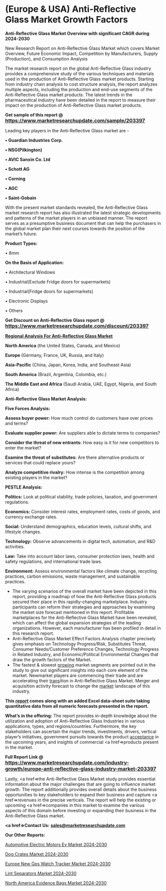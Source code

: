 # (Europe & USA) Anti-Reflective Glass Market Growth Factors

<strong>Anti-Reflective Glass Market Overview with significant CAGR during 2024-2030</strong>

New Research Report on Anti-Reflective Glass Market which covers Market Overview, Future Economic Impact, Competition by Manufacturers, Supply (Production), and Consumption Analysis

The market research report on the global Anti-Reflective Glass industry provides a comprehensive study of the various techniques and materials used in the production of Anti-Reflective Glass market products. Starting from industry chain analysis to cost structure analysis, the report analyzes multiple aspects, including the production and end-use segments of the Anti-Reflective Glass market products. The latest trends in the pharmaceutical industry have been detailed in the report to measure their impact on the production of Anti-Reflective Glass market products.

<strong>Get sample of this report @ <a href=https://www.marketresearchupdate.com/sample/203397><font size=3 color=#0000ff>https://www.marketresearchupdate.com/sample/203397</font></a></strong>

Leading key players in the Anti-Reflective Glass market are -

<strong>• Guardian Industries Corp.

• NSG(Pilkington)

• AVIC Sanxin Co. Ltd

• Schott AG

• Corning

• AGC

• Saint-Gobain</strong>

With the present market standards revealed, the Anti-Reflective Glass market research report has also illustrated the latest strategic developments and patterns of the market players in an unbiased manner. The report serves as a presumptive business document that can help the purchasers in the global market plan their next courses towards the position of the market’s future.

<strong>Product Types:</strong>

• 8mm

<strong>On the Basis of Application:</strong>

• Architectural Windows

• Industrial(Exclude Fridge doors for supermarkets)

• Industrial(Fridge doors for supermarkets)

• Electronic Displays

• Others

<strong>Get Discount on Anti-Reflective Glass report @ <a href=https://www.marketresearchupdate.com/discount/203397><font size=3 color=#0000ff>https://www.marketresearchupdate.com/discount/203397</font></a></strong>

<strong><u><b>Regional Analysis For Anti-Reflective Glass Market</b></u></strong>

<strong><b>North America</b></strong> (the United States, Canada, and Mexico)

<strong><b>Europe </b></strong>(Germany, France, UK, Russia, and Italy)

<strong><b>Asia-Pacific</b></strong> (China, Japan, Korea, India, and Southeast Asia)

<strong><b>South America</b></strong> (Brazil, Argentina, Colombia, etc.)

<strong><b>The Middle East and Africa</b></strong> (Saudi Arabia, UAE, Egypt, Nigeria, and South Africa)

<strong>Anti-Reflective Glass Market Analysis:</strong>

<strong>Five Forces Analysis:</strong>

<strong>Assess buyer power:</strong> How much control do customers have over prices and terms?

<strong>Evaluate supplier power:</strong> Are suppliers able to dictate terms to companies?

<strong>Consider the threat of new entrants:</strong> How easy is it for new competitors to enter the market?

<strong>Examine the threat of substitutes:</strong> Are there alternative products or services that could replace yours?

<strong>Analyze competitive rivalry:</strong> How intense is the competition among existing players in the market?

<strong>PESTLE Analysis:</strong>

<strong>Politics:</strong> Look at political stability, trade policies, taxation, and government regulations.

<strong>Economics:</strong> Consider interest rates, employment rates, costs of goods, and currency exchange rates.

<strong>Social:</strong> Understand demographics, education levels, cultural shifts, and lifestyle changes.

<strong>Technology:</strong> Observe advancements in digital tech, automation, and R&D activities.

<strong>Law:</strong> Take into account labor laws, consumer protection laws, health and safety regulations, and international trade laws.

<strong>Environment:</strong> Assess environmental factors like climate change, recycling practices, carbon emissions, waste management, and sustainable practices.

<ul>
  <li>The varying scenarios of the overall market have been depicted in this report, providing a roadmap of how the Anti-Reflective Glass products secured their place in this rapidly-changing marketplace. Industry participants can reform their strategies and approaches by examining the market size forecast mentioned in this report. Profitable marketplaces for the Anti-Reflective Glass Market have been revealed, which can affect the global expansion strategies of the leading organizations. However, each manufacturer has been profiled in detail in this research report.</li>
  <li>Anti-Reflective Glass Market Effect Factors Analysis chapter precisely gives emphasis on Technology Progress/Risk, Substitutes Threat, Consumer Needs/Customer Preference Changes, Technology Progress in Related Industry, and Economic/Political Environmental Changes that draw the growth factors of the Market.</li>
  <li>The fastest &amp; slowest <a href=ASDF991299>growing</a> market segments are pointed out in the study to give out significant insights into each core element of the market. Newmarket players are commencing their trade and are accelerating their <a href=>trans</a>ition in Anti-Reflective Glass Market. Merger and acquisition activity forecast to change the <a href=>market</a> landscape of this industry.</li>
</ul>
<strong>This <a href=>report</a> comes along with an added Excel data-sheet suite taking quantitative data from all numeric forecasts presented in the report.</strong>

<strong>What’s in the offering:</strong> The report provides in-depth knowledge about the utilization and adoption of Anti-Reflective Glass Industries in various applications, types, and regions/countries. Furthermore, the key stakeholders can ascertain the major trends, investments, drivers, vertical player’s initiatives, government pursuits towards the product <a href=ASDF881288>acceptance</a> in the upcoming years, and insights of commercial <a href=>products</a> present in the market.

<strong>Full Report Link @ <a href=https://www.marketresearchupdate.com/industry-growth/europe-anti-reflective-glass-industry-market-203397><font size=3 color=#0000ff>https://www.marketresearchupdate.com/industry-growth/europe-anti-reflective-glass-industry-market-203397</font></a></strong>

Lastly, <a href=>the</a> Anti-Reflective Glass Market study provides essential information about the major challenges that are going to influence market growth. The report additionally provides overall details about the business opportunities to key stakeholders to expand their business and capture <a href=>revenues</a> in the precise verticals. The report will help the existing or upcoming <a href=>companies</a> in this market to examine the various aspects of this domain before investing or expanding their business in the Anti-Reflective Glass market.

<strong><a href=><strong>Contact Us:</strong></a></strong>
<strong>sales@marketresearchupdate.com</strong>

<strong>Our Other Reports:</strong>

<a href=https://www.linkedin.com/pulse/automotive-electric-motors-ev-market-current>Automotive Electric Motors Ev Market 2024-2030</a>

<a href=https://www.linkedin.com/pulse/dog-crates-market-size-trends-consumption-future>Dog Crates Market 2024-2030</a>

<a href=https://www.linkedin.com/pulse/europe-new-gps-watch-tracker-market-demand-growth>Europe New Gps Watch Tracker Market 2024-2030</a>

<a href=https://www.linkedin.com/pulse/lint-separators-market-future-scope-demands-projected-wsnlf/>Lint Separators Market 2024-2030</a>

<a href=https://www.linkedin.com/pulse/north-america-evidence-bags-market-growing-eag5f/>North America Evidence Bags Market 2024-2030</a>
